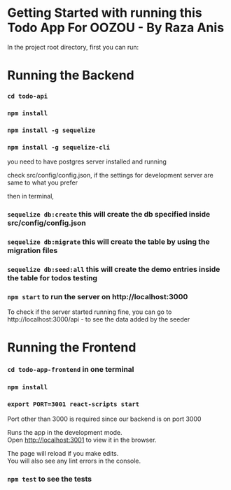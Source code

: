 # Getting Started with running this Todo App For OOZOU - By Raza Anis

In the project root directory, first you can run:

# Running the Backend
### `cd todo-api`
### `npm install`
### `npm install -g sequelize`
### `npm install -g sequelize-cli`

you need to have postgres server installed and running

check src/config/config.json, if the settings for development server are same to what you prefer

then in terminal,

### `sequelize db:create` this will create the db specified inside src/config/config.json
### `sequelize db:migrate` this will create the table by using the migration files
### `sequelize db:seed:all` this will create the demo entries inside the table for todos testing

### `npm start` to run the server on http://localhost:3000

To check if the server started running fine, you can go to http://localhost:3000/api - to see the data added by the seeder

# Running the Frontend

### `cd todo-app-frontend` in one terminal

### `npm install`

### `export PORT=3001 react-scripts start`

Port other than 3000 is required since our backend is on port 3000

Runs the app in the development mode.\
Open [http://localhost:3001](http://localhost:3001) to view it in the browser.

The page will reload if you make edits.\
You will also see any lint errors in the console.

### `npm test` to see the tests
